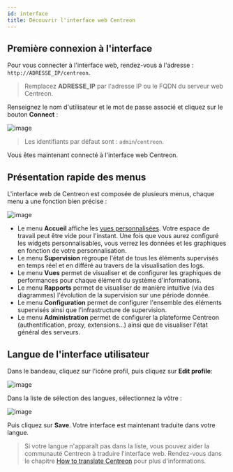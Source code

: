 ```yaml
---
id: interface
title: Découvrir l'interface web Centreon
---
```


## Première connexion à l'interface

Pour vous connecter à l'interface web, rendez-vous à l'adresse : `http://ADRESSE_IP/centreon`.

> Remplacez **ADRESSE_IP** par l'adresse IP ou le FQDN du serveur web Centreon.

Renseignez le nom d'utilisateur et le mot de passe associé et cliquez sur le bouton **Connect** :

![image](../assets/getting-started/aconnection.png)

>Les identifiants par défaut sont : `admin`/`centreon`. 

Vous êtes maintenant connecté à l'interface web Centreon.

## Présentation rapide des menus

L'interface web de Centreon est composée de plusieurs menus, chaque menu a une fonction bien précise :

![image](../assets/getting-started/amenu.png)

* Le menu **Accueil** affiche les [vues personnalisées](create-custom-view.html). Votre espace de travail peut être vide pour l'instant. Une fois que vous aurez configuré les widgets
  personnalisables, vous verrez les données et les graphiques en fonction de votre personnalisation.
* Le menu **Supervision** regroupe l'état de tous les éléments supervisés en temps réel et en différé au travers de la
  visualisation des logs.
* Le menu **Vues** permet de visualiser et de configurer les graphiques de performances pour chaque élément du système
  d'informations.
* Le menu **Rapports** permet de visualiser de manière intuitive (via des diagrammes) l'évolution de la supervision sur
  une période donnée.
* Le menu **Configuration** permet de configurer l'ensemble des éléments supervisés ainsi que l'infrastructure de supervision.
* Le menu **Administration** permet de configurer la plateforme Centreon (authentification, proxy, extensions...) ainsi que de visualiser l'état général des serveurs.

## Langue de l'interface utilisateur

Dans le bandeau, cliquez sur l'icône profil, puis cliquez sur **Edit profile**:

![image](../assets/getting-started/change_language_1.png)

Dans la liste de sélection des langues, sélectionnez la vôtre :

![image](../assets/getting-started/change_language_2.png)

Puis cliquez sur **Save**. Votre interface est maintenant traduite dans votre
langue.

> Si votre langue n'apparaît pas dans la liste, vous pouvez aider la communauté Centreon à traduire l'interface web.
> Rendez-vous dans le chapitre [How to translate Centreon](../developer/developer-translate-centreon.html) pour plus d'informations.